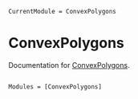 ```@meta
CurrentModule = ConvexPolygons
```

# ConvexPolygons

Documentation for [ConvexPolygons](https://github.com/pjsjipt/ConvexPolygons.jl).

```@index
```

```@autodocs
Modules = [ConvexPolygons]
```

